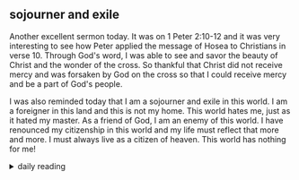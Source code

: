 ## sojourner and exile

Another excellent sermon today. It was on 1 Peter 2:10-12 and it was very interesting to see how Peter applied the message of Hosea to Christians in verse 10. Through God's word, I was able to see and savor the beauty of Christ and the wonder of the cross. So thankful that Christ did not receive mercy and was forsaken by God on the cross so that I could receive mercy and be a part of God's people.

I was also reminded today that I am a sojourner and exile in this world. I am a foreigner in this land and this is not my home. This world hates me, just as it hated my master. As a friend of God, I am an enemy of this world. I have renounced my citizenship in this world and my life must reflect that more and more. I must always live as a citizen of heaven. This world has nothing for me!

<details>
<summary>daily reading</summary>

<table>
    <tr>
        <th>{{ page.date | date: "%B %-d, %Y" }}</th>
    </tr>
    <tr>
        <td><a href="{% post_url 2024-12-03-Bible-year-1 %}">Deut. 20; Ps. 107; Isa. 47; Rev. 17</a></th>
    </tr>
    <tr>
        <td><a href="{% post_url 2024-11-27-westminster-month-1 %}">WCF 19; WLC 122-133; WSC 70-72</a></th>
    </tr>
    <tr>
        <td><a href="https://threeforms.org/the-apostles-creed/">The Apostles' Creed</a></th>
    </tr>
</table>

</details>